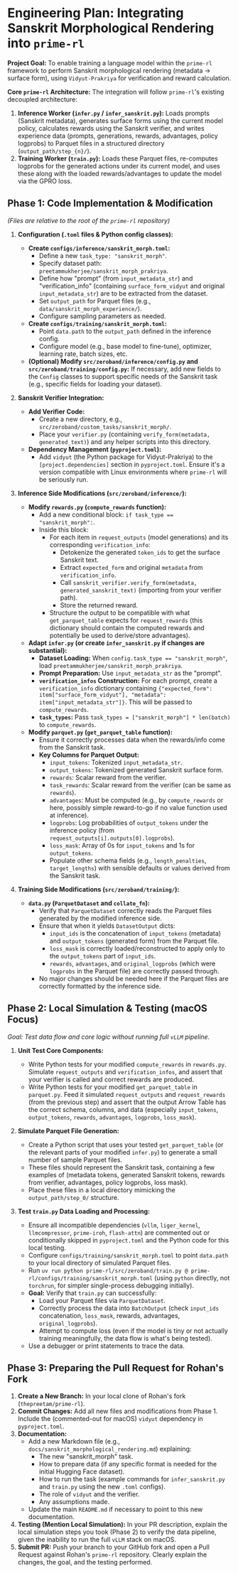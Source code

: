 # Engineering Plan: Integrating Sanskrit Morphological Rendering into `prime-rl`

**Project Goal:** To enable training a language model within the `prime-rl` framework to perform Sanskrit morphological rendering (metadata -> surface form), using `Vidyut-Prakriya` for verification and reward calculation.

**Core `prime-rl` Architecture:** The integration will follow `prime-rl`'s existing decoupled architecture:
1.  **Inference Worker (`infer.py` / `infer_sanskrit.py`):** Loads prompts (Sanskrit metadata), generates surface forms using the current model policy, calculates rewards using the Sanskrit verifier, and writes experience data (prompts, generations, rewards, advantages, policy logprobs) to Parquet files in a structured directory (`output_path/step_{n}/`).
2.  **Training Worker (`train.py`):** Loads these Parquet files, re-computes logprobs for the generated actions under its current model, and uses these along with the loaded rewards/advantages to update the model via the GPRO loss.

## Phase 1: Code Implementation & Modification

*(Files are relative to the root of the `prime-rl` repository)*

1.  **Configuration (`.toml` files & Python config classes):**
    *   **Create `configs/inference/sanskrit_morph.toml`:**
        *   Define a new `task_type: "sanskrit_morph"`.
        *   Specify dataset path: `preetammukherjee/sanskrit_morph_prakriya`.
        *   Define how "prompt" (from `input_metadata_str`) and "verification_info" (containing `surface_form_vidyut` and original `input_metadata_str`) are to be extracted from the dataset.
        *   Set `output_path` for Parquet files (e.g., `data/sanskrit_morph_experience/`).
        *   Configure sampling parameters as needed.
    *   **Create `configs/training/sanskrit_morph.toml`:**
        *   Point `data.path` to the `output_path` defined in the inference config.
        *   Configure model (e.g., base model to fine-tune), optimizer, learning rate, batch sizes, etc.
    *   **(Optional) Modify `src/zeroband/inference/config.py` and `src/zeroband/training/config.py`:** If necessary, add new fields to the `Config` classes to support specific needs of the Sanskrit task (e.g., specific fields for loading your dataset).

2.  **Sanskrit Verifier Integration:**
    *   **Add Verifier Code:**
        *   Create a new directory, e.g., `src/zeroband/custom_tasks/sanskrit_morph/`.
        *   Place your `verifier.py` (containing `verify_form(metadata, generated_text)`) and any helper scripts into this directory.
    *   **Dependency Management (`pyproject.toml`):**
        *   Add `vidyut` (the Python package for Vidyut-Prakriya) to the `[project.dependencies]` section in `pyproject.toml`. Ensure it's a version compatible with Linux environments where `prime-rl` will be seriously run.

3.  **Inference Side Modifications (`src/zeroband/inference/`):**
    *   **Modify `rewards.py` (`compute_rewards` function):**
        *   Add a new conditional block: `if task_type == "sanskrit_morph":`.
        *   Inside this block:
            *   For each item in `request_outputs` (model generations) and its corresponding `verification_info`:
                *   Detokenize the generated `token_ids` to get the surface Sanskrit text.
                *   Extract `expected_form` and original `metadata` from `verification_info`.
                *   Call `sanskrit_verifier.verify_form(metadata, generated_sanskrit_text)` (importing from your verifier path).
                *   Store the returned reward.
            *   Structure the output to be compatible with what `get_parquet_table` expects for `request_rewards` (this dictionary should contain the computed rewards and potentially be used to derive/store advantages).
    *   **Adapt `infer.py` (or create `infer_sanskrit.py` if changes are substantial):**
        *   **Dataset Loading:** When `config.task_type == "sanskrit_morph"`, load `preetammukherjee/sanskrit_morph_prakriya`.
        *   **Prompt Preparation:** Use `input_metadata_str` as the "prompt".
        *   **`verification_infos` Construction:** For each prompt, create a `verification_info` dictionary containing `{"expected_form": item["surface_form_vidyut"], "metadata": item["input_metadata_str"]}`. This will be passed to `compute_rewards`.
        *   **`task_types`:** Pass `task_types = ["sanskrit_morph"] * len(batch)` to `compute_rewards`.
    *   **Modify `parquet.py` (`get_parquet_table` function):**
        *   Ensure it correctly processes data when the rewards/info come from the Sanskrit task.
        *   **Key Columns for Parquet Output:**
            *   `input_tokens`: Tokenized `input_metadata_str`.
            *   `output_tokens`: Tokenized generated Sanskrit surface form.
            *   `rewards`: Scalar reward from the verifier.
            *   `task_rewards`: Scalar reward from the verifier (can be same as `rewards`).
            *   `advantages`: Must be computed (e.g., by `compute_rewards` or here, possibly simple reward-to-go if no value function used at inference).
            *   `logprobs`: Log probabilities of `output_tokens` under the inference policy (from `request_outputs[i].outputs[0].logprobs`).
            *   `loss_mask`: Array of 0s for `input_tokens` and 1s for `output_tokens`.
            *   Populate other schema fields (e.g., `length_penalties`, `target_lengths`) with sensible defaults or values derived from the Sanskrit task.

4.  **Training Side Modifications (`src/zeroband/training/`):**
    *   **`data.py` (`ParquetDataset` and `collate_fn`):**
        *   Verify that `ParquetDataset` correctly reads the Parquet files generated by the modified inference side.
        *   Ensure that when it yields `DatasetOutput` dicts:
            *   `input_ids` is the concatenation of `input_tokens` (metadata) and `output_tokens` (generated form) from the Parquet file.
            *   `loss_mask` is correctly loaded/reconstructed to apply only to the `output_tokens` part of `input_ids`.
            *   `rewards`, `advantages`, and `original_logprobs` (which were `logprobs` in the Parquet file) are correctly passed through.
        *   No major changes should be needed here if the Parquet files are correctly formatted by the inference side.

## Phase 2: Local Simulation & Testing (macOS Focus)

*Goal: Test data flow and core logic without running full `vLLM` pipeline.*

1.  **Unit Test Core Components:**
    *   Write Python tests for your modified `compute_rewards` in `rewards.py`. Simulate `request_outputs` and `verification_infos`, and assert that your verifier is called and correct rewards are produced.
    *   Write Python tests for your modified `get_parquet_table` in `parquet.py`. Feed it simulated `request_outputs` and `request_rewards` (from the previous step) and assert that the output Arrow Table has the correct schema, columns, and data (especially `input_tokens`, `output_tokens`, `rewards`, `advantages`, `logprobs`, `loss_mask`).

2.  **Simulate Parquet File Generation:**
    *   Create a Python script that uses your tested `get_parquet_table` (or the relevant parts of your modified `infer.py`) to generate a small number of sample Parquet files.
    *   These files should represent the Sanskrit task, containing a few examples of (metadata tokens, generated Sanskrit tokens, rewards from verifier, advantages, policy logprobs, loss mask).
    *   Place these files in a local directory mimicking the `output_path/step_0/` structure.

3.  **Test `train.py` Data Loading and Processing:**
    *   Ensure all incompatible dependencies (`vllm`, `liger_kernel`, `llmcompressor`, `prime-iroh`, `flash-attn`) are commented out or conditionally skipped in `pyproject.toml` and the Python code for this local testing.
    *   Configure `configs/training/sanskrit_morph.toml` to point `data.path` to your local directory of simulated Parquet files.
    *   Run `uv run python prime-rl/src/zeroband/train.py @ prime-rl/configs/training/sanskrit_morph.toml` (using `python` directly, not `torchrun`, for simpler single-process debugging initially).
    *   **Goal:** Verify that `train.py` can successfully:
        *   Load your Parquet files via `ParquetDataset`.
        *   Correctly process the data into `BatchOutput` (check `input_ids` concatenation, `loss_mask`, rewards, advantages, `original_logprobs`).
        *   Attempt to compute loss (even if the model is tiny or not actually training meaningfully, the data flow is what's being tested).
    *   Use a debugger or print statements to trace the data.

## Phase 3: Preparing the Pull Request for Rohan's Fork

1.  **Create a New Branch:** In your local clone of Rohan's fork (`thepreetam/prime-rl`).
2.  **Commit Changes:** Add all new files and modifications from Phase 1. Include the (commented-out for macOS) `vidyut` dependency in `pyproject.toml`.
3.  **Documentation:**
    *   Add a new Markdown file (e.g., `docs/sanskrit_morphological_rendering.md`) explaining:
        *   The new "sanskrit_morph" task.
        *   How to prepare data (if any specific format is needed for the initial Hugging Face dataset).
        *   How to run the task (example commands for `infer_sanskrit.py` and `train.py` using the new `.toml` configs).
        *   The role of `vidyut` and the verifier.
        *   Any assumptions made.
    *   Update the main `README.md` if necessary to point to this new documentation.
4.  **Testing (Mention Local Simulation):** In your PR description, explain the local simulation steps you took (Phase 2) to verify the data pipeline, given the inability to run the full `vLLM` stack on macOS.
5.  **Submit PR:** Push your branch to your GitHub fork and open a Pull Request against Rohan's `prime-rl` repository. Clearly explain the changes, the goal, and the testing performed. 